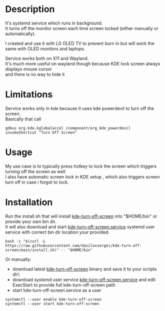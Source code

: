 # Description
It's systemd service which runs in background.\
It turns off the monitor screen each time screen locked (either manually or automatically).

I created and use it with LG OLED TV to prevent burn in but will work the same with OLED monitors and laptops.

Service works both on X11 and Wayland.\
It's much more useful on wayland though because KDE lock screen always displays mouse cursor\
and there is no way to hide it

# Limitations
Service works only in kde because it uses kde powerdevil to turn off the screen.\
Basically that call

```
qdbus org.kde.kglobalaccel /component/org_kde_powerdevil invokeShortcut "Turn Off Screen"
```


# Usage
My use case is to typically press hotkey to lock the screen which triggers turning off the screen as well\
I also have automatic screen lock in KDE setup , which also triggers screen turn off in case i forgot to lock.

# Installation
Run the install.sh that will install [kde-turn-off-screen](https://github.com/danilovsergei/kde-turn-off-screen/releases/latest/download/kde-turn-off-screen) into "$HOME/bin" or provide your own bin dir.\
It will also download and start [kde-turn-off-screen.service](https://github.com/danilovsergei/kde-turn-off-screen/releases/latest/download/kde-turn-off-screen.service) systemd user service with correct bin dir location your provided.

```
bash -c "$(curl -L https://raw.githubusercontent.com/danilovsergei/kde-turn-off-screen/main/install.sh)" -- "$HOME/bin"
```

Or manually:
* download latest [kde-turn-off-screen](https://github.com/danilovsergei/kde-turn-off-screen/releases/latest/download/kde-turn-off-screen) binary and save it to your scripts dir\
* download systemd user service [kde-turn-off-screen.service](https://github.com/danilovsergei/kde-turn-off-screen/releases/latest/download/kde-turn-off-screen.service) and edit ExecStart to provide full kde-turn-off-screen path
* start kde-turn-off-screen.service as a user
```
systemctl --user enable kde-turn-off-screen
systemctl --user start kde-turn-off-screen
```

